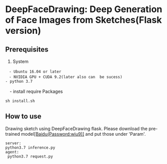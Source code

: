 # DeepFaceDrawing: Deep Generation of Face Images from Sketches(Flask version)
## Prerequisites

1. System
  ```
　- Ubuntu 16.04 or later
　- NVIDIA GPU + CUDA 9.2(later also can  be sucess)
  - python 3.7
  ```
　- install require Packages
  ```
  sh install.sh
  ```
## How to use

Drawing sketch using DeepFaceDrawing flask. Please download the pre-trained model<a href="https://pan.baidu.com/s/1f1S9t4T5X5J0CDZ7AqTfMg 
" target="_blank">[Baidu(Password:wiu9)]</a> and put those under 'Param'.

  ```
  server:
  python3.7 inference.py
  agent:
   python3.7 request.py
  ```

